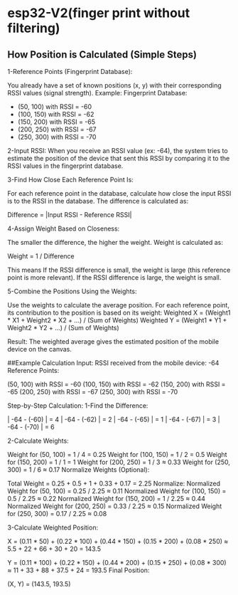 # esp32-V2(finger print without filtering)

## How Position is Calculated (Simple Steps)
1-Reference Points (Fingerprint Database):

You already have a set of known positions (x, y) with their corresponding RSSI values (signal strength).
Example:
Fingerprint Database:
- (50, 100) with RSSI = -60
- (100, 150) with RSSI = -62
- (150, 200) with RSSI = -65
- (200, 250) with RSSI = -67
- (250, 300) with RSSI = -70
  
2-Input RSSI:
When you receive an RSSI value (ex: -64), the system tries to estimate the position of the device that sent this RSSI by comparing it to the RSSI values in the fingerprint database.

3-Find How Close Each Reference Point Is:

For each reference point in the database, calculate how close the input RSSI is to the RSSI in the database.
The difference is calculated as:

Difference = |Input RSSI - Reference RSSI|

4-Assign Weight Based on Closeness:

The smaller the difference, the higher the weight.
Weight is calculated as:

Weight = 1 / Difference

This means
If the RSSI difference is small, the weight is large (this reference point is more relevant).
If the RSSI difference is large, the weight is small.

5-Combine the Positions Using the Weights:

Use the weights to calculate the average position.
For each reference point, its contribution to the position is based on its weight:
Weighted X = (Weight1 * X1 + Weight2 * X2 + ...) / (Sum of Weights)
Weighted Y = (Weight1 * Y1 + Weight2 * Y2 + ...) / (Sum of Weights)

Result:
The weighted average gives the estimated position of the mobile device on the canvas.

##Example Calculation
Input:
RSSI received from the mobile device: -64
Reference Points:

(50, 100) with RSSI = -60
(100, 150) with RSSI = -62
(150, 200) with RSSI = -65
(200, 250) with RSSI = -67
(250, 300) with RSSI = -70

Step-by-Step Calculation:
1-Find the Difference:


| -64 - (-60) | = 4
| -64 - (-62) | = 2
| -64 - (-65) | = 1
| -64 - (-67) | = 3
| -64 - (-70) | = 6

2-Calculate Weights:

Weight for (50, 100) = 1 / 4 = 0.25
Weight for (100, 150) = 1 / 2 = 0.5
Weight for (150, 200) = 1 / 1 = 1
Weight for (200, 250) = 1 / 3 ≈ 0.33
Weight for (250, 300) = 1 / 6 ≈ 0.17
Normalize Weights (Optional):

Total Weight = 0.25 + 0.5 + 1 + 0.33 + 0.17 = 2.25
Normalize:
Normalized Weight for (50, 100) = 0.25 / 2.25 ≈ 0.11
Normalized Weight for (100, 150) = 0.5 / 2.25 ≈ 0.22
Normalized Weight for (150, 200) = 1 / 2.25 ≈ 0.44
Normalized Weight for (200, 250) = 0.33 / 2.25 ≈ 0.15
Normalized Weight for (250, 300) = 0.17 / 2.25 ≈ 0.08

3-Calculate Weighted Position:

X = (0.11 * 50) + (0.22 * 100) + (0.44 * 150) + (0.15 * 200) + (0.08 * 250)
  ≈ 5.5 + 22 + 66 + 30 + 20 = 143.5

Y = (0.11 * 100) + (0.22 * 150) + (0.44 * 200) + (0.15 * 250) + (0.08 * 300)
  ≈ 11 + 33 + 88 + 37.5 + 24 = 193.5
Final Position:

(X, Y) = (143.5, 193.5)




